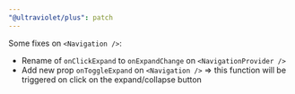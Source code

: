 ```yaml
---
"@ultraviolet/plus": patch
---
```


Some fixes on `<Navigation />`:
- Rename of `onClickExpand` to `onExpandChange` on `<NavigationProvider />`
- Add new prop `onToggleExpand` on `<Navigation />` => this function will be triggered on click on the expand/collapse button
